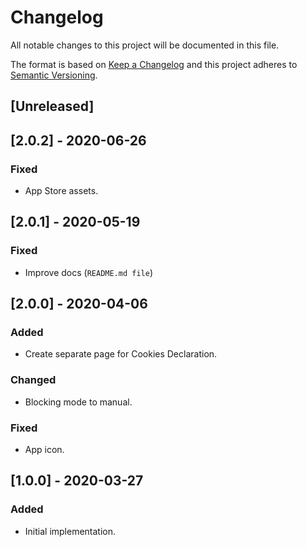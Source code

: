 # Changelog

All notable changes to this project will be documented in this file.

The format is based on [Keep a Changelog](http://keepachangelog.com/en/1.0.0/)
and this project adheres to [Semantic Versioning](http://semver.org/spec/v2.0.0.html).

## [Unreleased]

## [2.0.2] - 2020-06-26
### Fixed

- App Store assets.

## [2.0.1] - 2020-05-19

### Fixed

- Improve docs (`README.md file`)

## [2.0.0] - 2020-04-06

### Added
- Create separate page for Cookies Declaration.

### Changed
- Blocking mode to manual.

### Fixed
- App icon.

## [1.0.0] - 2020-03-27

### Added

- Initial implementation.
